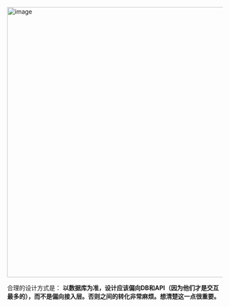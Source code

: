 <img width="631" alt="image" src="https://github.com/open-irdc/Domain-Driven-Design/assets/14258591/6fe51533-b44b-4654-9faf-26f988596976">


合理的设计方式是：
**以数据库为准，设计应该偏向DB和API（因为他们才是交互最多的），而不是偏向接入层。否则之间的转化非常麻烦。想清楚这一点很重要。**
